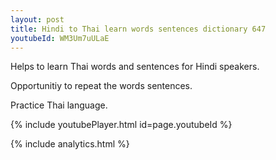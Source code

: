 ```yaml
---
layout: post
title: Hindi to Thai learn words sentences dictionary 647 
youtubeId: WM3Um7uULaE
---
```

 
 
Helps to learn Thai words and sentences for Hindi speakers.

Opportunitiy to repeat the words sentences. 

Practice Thai language. 
 
{% include youtubePlayer.html id=page.youtubeId %}
 
 
{% include analytics.html %}